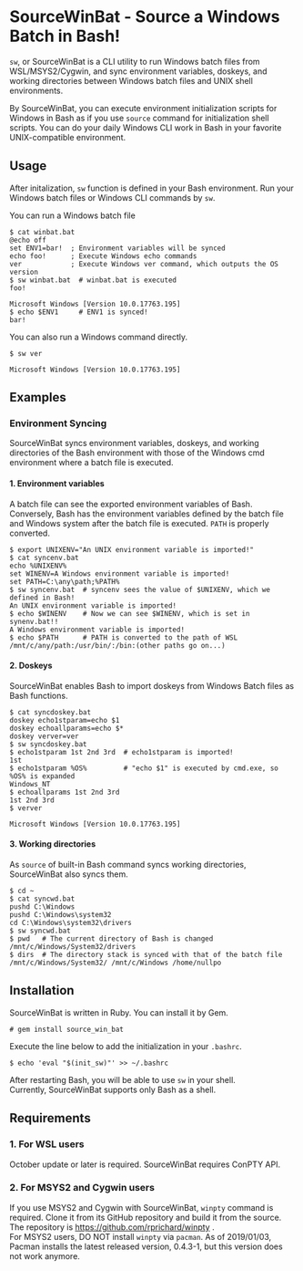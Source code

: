 # SourceWinBat - Source a Windows Batch in Bash!

`sw`, or SourceWinBat is a CLI utility to run Windows batch files from WSL/MSYS2/Cygwin,
and sync environment variables, doskeys, and working directories between Windows batch 
files and UNIX shell environments.

By SourceWinBat, you can execute environment initialization scripts for Windows in Bash
as if you use `source` command for initialization shell scripts.
You can do your daily Windows CLI work in Bash in your favorite UNIX-compatible environment.


## Usage

After initalization, `sw` function is defined in your Bash environment. 
Run your Windows batch files or Windows CLI commands by `sw`.

You can run a Windows batch file
```console
$ cat winbat.bat
@echo off
set ENV1=bar!  ; Environment variables will be synced
echo foo!      ; Execute Windows echo commands
ver            ; Execute Windows ver command, which outputs the OS version
$ sw winbat.bat  # winbat.bat is executed
foo!

Microsoft Windows [Version 10.0.17763.195]
$ echo $ENV1     # ENV1 is synced!
bar!
```

You can also run a Windows command directly.
```console
$ sw ver

Microsoft Windows [Version 10.0.17763.195]
```

## Examples

### Environment Syncing

SourceWinBat syncs environment variables, doskeys, and working directories of the
Bash environment with those of the Windows cmd environment where a batch file is executed.

#### 1. Environment variables
A batch file can see the exported environment variables of Bash.  
Conversely, Bash has the environment variables defined by the batch file and Windows system
after the batch file is executed. `PATH` is properly converted.

```console
$ export UNIXENV="An UNIX environment variable is imported!"
$ cat syncenv.bat
echo %UNIXENV%
set WINENV=A Windows environment variable is imported!
set PATH=C:\any\path;%PATH%
$ sw syncenv.bat  # syncenv sees the value of $UNIXENV, which we defined in Bash!
An UNIX environment variable is imported!
$ echo $WINENV    # Now we can see $WINENV, which is set in synenv.bat!!
A Windows environment variable is imported!
$ echo $PATH      # PATH is converted to the path of WSL
/mnt/c/any/path:/usr/bin/:/bin:(other paths go on...)
```

#### 2. Doskeys
SourceWinBat enables Bash to import doskeys from Windows Batch files as Bash functions.

```console
$ cat syncdoskey.bat
doskey echo1stparam=echo $1
doskey echoallparams=echo $*
doskey verver=ver
$ sw syncdoskey.bat
$ echo1stparam 1st 2nd 3rd  # echo1stparam is imported!
1st
$ echo1stparam %OS%         # "echo $1" is executed by cmd.exe, so %OS% is expanded
Windows_NT
$ echoallparams 1st 2nd 3rd
1st 2nd 3rd
$ verver

Microsoft Windows [Version 10.0.17763.195]
```

#### 3. Working directories
As `source` of built-in Bash command syncs working directories, SourceWinBat also syncs them.

```console
$ cd ~
$ cat syncwd.bat
pushd C:\Windows
pushd C:\Windows\system32
cd C:\Windows\system32\drivers
$ sw syncwd.bat
$ pwd   # The current directory of Bash is changed
/mnt/c/Windows/System32/drivers
$ dirs  # The directory stack is synced with that of the batch file
/mnt/c/Windows/System32/ /mnt/c/Windows /home/nullpo
```

## Installation

SourceWinBat is written in Ruby. You can install it by Gem.
```console
# gem install source_win_bat
```

Execute the line below to add the initialization in your `.bashrc`.
```console
$ echo 'eval "$(init_sw)"' >> ~/.bashrc
```
After restarting Bash, you will be able to use `sw` in your shell.  
Currently, SourceWinBat supports only Bash as a shell.

## Requirements

### 1. For WSL users

October update or later is required. SourceWinBat requires ConPTY API.

### 2. For MSYS2 and Cygwin users

If you use MSYS2 and Cygwin with SourceWinBat, `winpty` command is required.
Clone it from its GitHub repository and build it from the source. The repository is https://github.com/rprichard/winpty .  
For MSYS2 users, DO NOT install `winpty` via `pacman`. As of 2019/01/03, Pacman installs the latest released version, 0.4.3-1, but this version does not work anymore.

